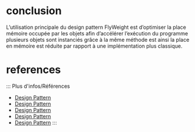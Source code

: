 # conclusion

L’utilisation principale du design pattern FlyWeight est d’optimiser la place mémoire occupée par les objets afin d’accélérer l’exécution du programme plusieurs objets sont instanciés grâce à la même méthode est ainsi la place en mémoire est réduite par rapport à une implémentation plus classique.

# references


::: Plus d'infos/Références
+ [Design Pattern](http://www.e-naxos.com/Blog/post/Design-Patterns-ou-quand-comment-et-pourquoi-.aspx)
+ [Design Pattern](https://fr.wikipedia.org/wiki/Poids-mouche_(patron_de_conception))
+ [Design Pattern](https://www.tutorialspoint.com/design_pattern/flyweight_pattern.htm)
+ [Design Pattern](http://blog.lepine.pro/architecture/le-design-pattern-flyweight-poids-mouche)
+ [Design Pattern](https://sourcemaking.com/design_patterns/flyweight)
:::
